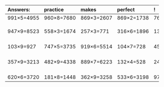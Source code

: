 | Answers: | practice | makes | perfect | ! |
| :--- | :--- | :--- | :--- | :--- |
| 991×5=4955 | 960×8=7680 | 869×3=2607 | 869×2=1738 | 764×5=3820 | 
|   |   |   |   |   | 
|   |   |   |   |   | 
|   |   |   |   |   | 
| 947×9=8523 | 558×3=1674 | 257×3=771 | 316×6=1896 | 130×3=390 | 
|   |   |   |   |   | 
|   |   |   |   |   | 
|   |   |   |   |   | 
|   |   |   |   |   | 
| 103×9=927 | 747×5=3735 | 919×6=5514 | 104×7=728 | 453×4=1812 | 
|   |   |   |   |   | 
|   |   |   |   |   | 
|   |   |   |   |   | 
|   |   |   |   |   | 
| 357×9=3213 | 482×9=4338 | 889×7=6223 | 132×4=528 | 246×5=1230 | 
|   |   |   |   |   | 
|   |   |   |   |   | 
|   |   |   |   |   | 
|   |   |   |   |   | 
| 620×6=3720 | 181×8=1448 | 362×9=3258 | 533×6=3198 | 974×7=6818 | 
